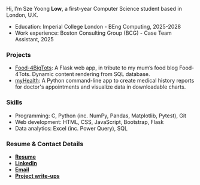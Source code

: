 Hi, I’m Sze Yoong **Low**, a first-year Computer Science student based in London, U.K.

- Education: Imperial College London - BEng Computing, 2025-2028
- Work experience: Boston Consulting Group (BCG) - Case Team Assistant, 2025

### Projects
- [Food-4BigTots](https://github.com/sy8low/Food-4BigTots): A Flask web app, in tribute to my mum’s food blog Food-4Tots. Dynamic content rendering from SQL database.
- [myHealth](https://github.com/sy8low/myHealth): A Python command-line app to create medical history reports for doctor's appointments and visualize data in downloadable charts.

### Skills
- Programming: C, Python (inc. NumPy, Pandas, Matplotlib, Pytest), Git
- Web development: HTML, CSS, JavaScript, Bootstrap, Flask
- Data analytics: Excel (inc. Power Query), SQL

### Resume & Contact Details
- **[Resume](https://drive.google.com/file/d/1RaGUVoyZhPgEx80v79AOLrs1lj8FtS4Q/view?usp=sharing)**
- **[LinkedIn](https://www.linkedin.com/in/sze-yoong-low-b52438210/)**
- **[Email](mailto:low.szeyoong@gmail.com)**
- **[Project write-ups](https://drive.google.com/drive/folders/1SNn-D9br31h6yD-9IPI1dQJPYaSt366m?usp=drive_link)**

<!---
sy8low/sy8low is a ✨ special ✨ repository because its `README.md` (this file) appears on your GitHub profile.
You can click the Preview link to take a look at your changes.
--->
